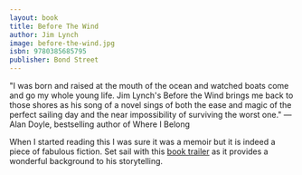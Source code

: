 ```yaml
---
layout: book
title: Before The Wind
author: Jim Lynch
image: before-the-wind.jpg
isbn: 9780385685795
publisher: Bond Street
---
```

"I was born and raised at the mouth of the ocean and watched boats come and go my whole young life.  Jim Lynch's Before the Wind brings me back to those shores as his song of a novel sings of both the ease and magic of the perfect sailing day and the near impossibility of surviving the worst one." —Alan Doyle, bestselling author of Where I Belong

When I started reading this I was sure it was a memoir but it is indeed a piece of fabulous fiction. Set sail with this [book trailer](https://www.youtube.com/watch?v=9nMCxOlYBZ8) as it provides a wonderful background to his storytelling. 
